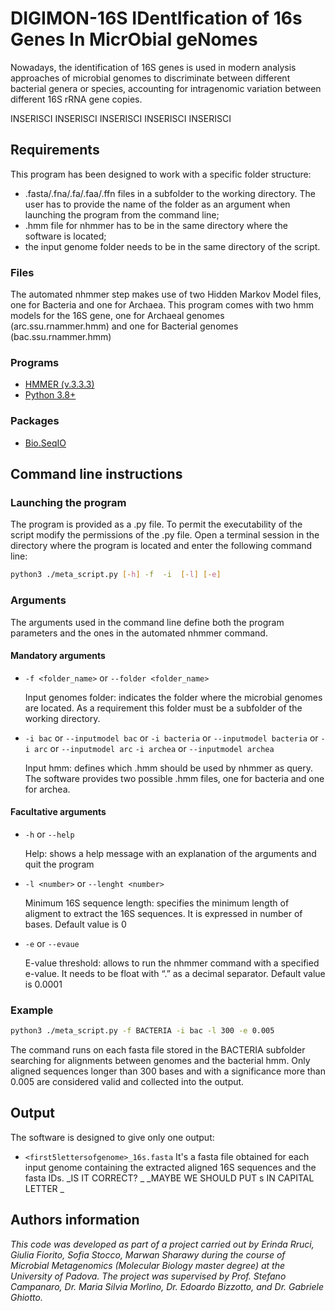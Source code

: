 # DIGIMON-16S IDentIfication of 16s Genes In MicrObial geNomes
Nowadays, the identification of 16S genes is used in modern analysis approaches of microbial genomes to discriminate between different bacterial genera or species, accounting for intragenomic variation between different 16S rRNA gene copies. 

INSERISCI INSERISCI INSERISCI INSERISCI INSERISCI


## Requirements
This program has been designed to work with a specific folder structure:
- .fasta/.fna/.fa/.faa/.ffn files in a subfolder to the working directory. The user has to provide the name of the folder as an argument when launching the program from the command line;
- .hmm file for nhmmer has to be in the same directory where the software is located;
- the input genome folder needs to be in the same directory of the script.


### Files
The automated nhmmer step makes use of two Hidden Markov Model files, one for Bacteria and one for Archaea. This program comes with two hmm models for the 16S gene, one for Archaeal genomes (arc.ssu.rnammer.hmm) and one for Bacterial genomes (bac.ssu.rnammer.hmm)

### Programs
- [HMMER (v.3.3.3)](http://hmmer.org/)
- [Python 3.8+](https://www.python.org/)

### Packages
- [Bio.SeqIO](https://biopython.org/wiki/Download)
 

## Command line instructions

### Launching the program
The program is provided as a .py file. To permit the executability of the script modify the permissions of the .py file. 
Open a terminal session in the directory where the program is located and enter the following command line: 

```bash
python3 ./meta_script.py [-h] -f  -i  [-l] [-e]
```

### Arguments
The arguments used in the command line define both the program parameters and the ones in the automated nhmmer command.

#### Mandatory arguments
- `-f <folder_name>` or `--folder <folder_name>`
  
  Input genomes folder: indicates the folder where the microbial genomes are located. As a requirement this folder must be a subfolder of the working directory.

- `-i bac` or `--inputmodel bac` or `-i bacteria` or `--inputmodel bacteria` or `-i arc` or `--inputmodel arc` `-i archea` or `--inputmodel archea`
  
  Input hmm: defines which .hmm should be used by nhmmer as query. The software provides two possible .hmm files, one for bacteria and one for archea.

#### Facultative arguments

- `-h` or `--help`
  
  Help: shows a help message with an explanation of the arguments and quit the program

- `-l <number>` or `--lenght <number>`
  
  Minimum 16S sequence length: specifies the minimum length of aligment to extract the 16S sequences. It is expressed in number of bases. Default value is 0

- `-e` or `--evaue` 
  
  E-value threshold: allows to run the nhmmer command with a specified e-value. It needs to be  float with “.” as a decimal separator. Default value is 0.0001


### Example


```bash
python3 ./meta_script.py -f BACTERIA -i bac -l 300 -e 0.005
```
The command runs on each fasta file stored in the BACTERIA subfolder searching for alignments between genomes and the bacterial hmm. Only aligned sequences longer than 300 bases and with a significance more than 0.005 are considered valid and collected into the output.

## Output
The software is designed to give only one output:
- `<first5lettersofgenome>_16s.fasta`
  It's a fasta file obtained for each input genome containing the extracted aligned 16S sequences and the fasta IDs. _IS IT CORRECT? _
_MAYBE WE SHOULD PUT s IN CAPITAL LETTER _


## Authors information
_This code was developed as part of a project carried out by Erinda Rruci, Giulia Fiorito, Sofia Stocco, Marwan Sharawy during the course of Microbial Metagenomics (Molecular Biology master degree) at the University of Padova. The project was supervised by Prof. Stefano Campanaro, Dr. Maria Silvia Morlino, Dr. Edoardo Bizzotto, and Dr. Gabriele Ghiotto._



